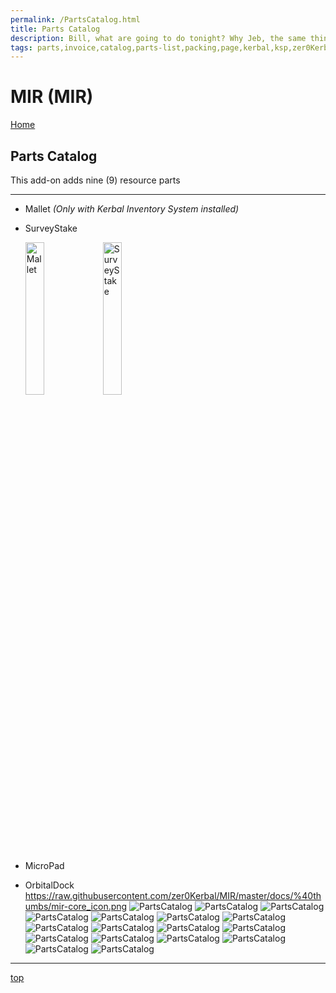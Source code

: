 ```yaml
---
permalink: /PartsCatalog.html
title: Parts Catalog
description: Bill, what are going to do tonight? Why Jeb, the same thing we do every night, Take over the world!
tags: parts,invoice,catalog,parts-list,packing,page,kerbal,ksp,zer0Kerbal,zedK
---
```


<!-- PartsCatalog.md v1.1.4.0
MIR (MIR)
created: 01 Feb 2022
updated: 15 May 2022 -->

<script src="https://kit.fontawesome.com/0ea5493613.js" crossorigin="anonymous"></script>
<i class="fa-solid fa-explosion fa-beat-fade fa-3x" style="--fa-beat-fade-opacity: 0.1; --fa-beat-fade-scale: 1.25;color: #FF7E03" ></i>

# MIR (MIR)

[Home](./index.md)

## Parts Catalog

This add-on adds nine (9) resource parts

---

* Mallet *(Only with Kerbal Inventory System installed)*
* SurveyStake

  <img src="https://raw.githubusercontent.com/zer0Kerbal/MIR/master/GameData/MIR/Parts/%40thumbs/ElMallet_icon.png" alt="Mallet" width="25%" height="25%" /> <img src="https://raw.githubusercontent.com/zer0Kerbal/MIR/master/GameData/MIR/Parts/%40thumbs/ELSurveyStake_icon.png" alt="SurveyStake" width="25%" height="25%" />

* MicroPad
* OrbitalDock
https://raw.githubusercontent.com/zer0Kerbal/MIR/master/docs/%40thumbs/mir-core_icon.png
![PartsCatalog](https://raw/githubusercontent.com/zer0Kerbal/MIR/master/docs/%40thumbs\mir-tks-zarya_icon.png)
![PartsCatalog](https://raw/githubusercontent.com/zer0Kerbal/MIR/master/docs/%40thumbs\mir-core_icon.png)
![PartsCatalog](https://raw/githubusercontent.com/zer0Kerbal/MIR/master/docs/%40thumbs\mir-dockingmodule-1_icon.png)
![PartsCatalog](https://raw/githubusercontent.com/zer0Kerbal/MIR/master/docs/%40thumbs\mir-kvant-1v_icon.png)
![PartsCatalog](https://raw/githubusercontent.com/zer0Kerbal/MIR/master/docs/%40thumbs\mir-kvant-solar_icon.png)
![PartsCatalog](https://raw/githubusercontent.com/zer0Kerbal/MIR/master/docs/%40thumbs\mir-port-apas-1_icon.png)
![PartsCatalog](https://raw/githubusercontent.com/zer0Kerbal/MIR/master/docs/%40thumbs\mir-rcs-block-1_icon.png)
![PartsCatalog](https://raw/githubusercontent.com/zer0Kerbal/MIR/master/docs/%40thumbs\mir-solar_icon.png)
![PartsCatalog](https://raw/githubusercontent.com/zer0Kerbal/MIR/master/docs/%40thumbs\mir-solar-top_icon.png)
![PartsCatalog](https://raw/githubusercontent.com/zer0Kerbal/MIR/master/docs/%40thumbs\mir-tks-dock-cap_icon.png)
![PartsCatalog](https://raw/githubusercontent.com/zer0Kerbal/MIR/master/docs/%40thumbs\mir-tks-dock-drogue_icon.png)
![PartsCatalog](https://raw/githubusercontent.com/zer0Kerbal/MIR/master/docs/%40thumbs\mir-tks-dock-probe_icon.png)
![PartsCatalog](https://raw/githubusercontent.com/zer0Kerbal/MIR/master/docs/%40thumbs\mir-tks-kristall-1_icon.png)
![PartsCatalog](https://raw/githubusercontent.com/zer0Kerbal/MIR/master/docs/%40thumbs\mir-tks-kvant-2v_icon.png)
![PartsCatalog](https://raw/githubusercontent.com/zer0Kerbal/MIR/master/docs/%40thumbs\mir-tks-priroda_icon.png)
![PartsCatalog](https://raw/githubusercontent.com/zer0Kerbal/MIR/master/docs/%40thumbs\mir-tks-spektr_icon.png)
![PartsCatalog](https://raw/githubusercontent.com/zer0Kerbal/MIR/master/docs/%40thumbs\mir-tks-tug_icon.png)

---

[top](#Parts-Catalog)

<!-- this file CC BY-ND 4.0 by zer0Kerbal -->